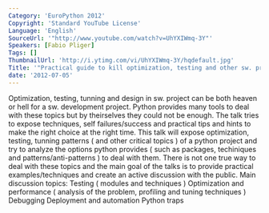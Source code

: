 ```yaml
---
Category: 'EuroPython 2012'
Copyright: 'Standard YouTube License'
Language: 'English'
SourceUrl: '"http://www.youtube.com/watch?v=UhYXIWmq-3Y"'
Speakers: [Fabio Pliger]
Tags: []
ThumbnailUrl: 'http://i.ytimg.com/vi/UhYXIWmq-3Y/hqdefault.jpg'
Title: '"Practical guide to kill optimization, testing and other sw. project beasts"'
date: '2012-07-05'
---
```

Optimization, testing, tunning and design in sw. project can be both heaven or
hell for a sw. development project. Python provides many tools to deal with
these topics but by theirselves they could not be enough. The talk tries to
expose techniques, self failures/success and practical tips and hints to make
the right choice at the right time. This talk will expose optimization,
testing, tunning patterns ( and other critical topics ) of a python project
and try to analyze the options python provides ( such as packages, techiniques
and patterns/anti-patterns ) to deal with them. There is not one true way to
deal with these topics and the main goal of the talks is to provide practical
examples/techniques and create an active discussion with the public. Main
discussion topics: Testing ( modules and techniques ) Optimization and
performance ( analysis of the problem, profiling and tuning techniques )
Debugging Deployment and automation Python traps

